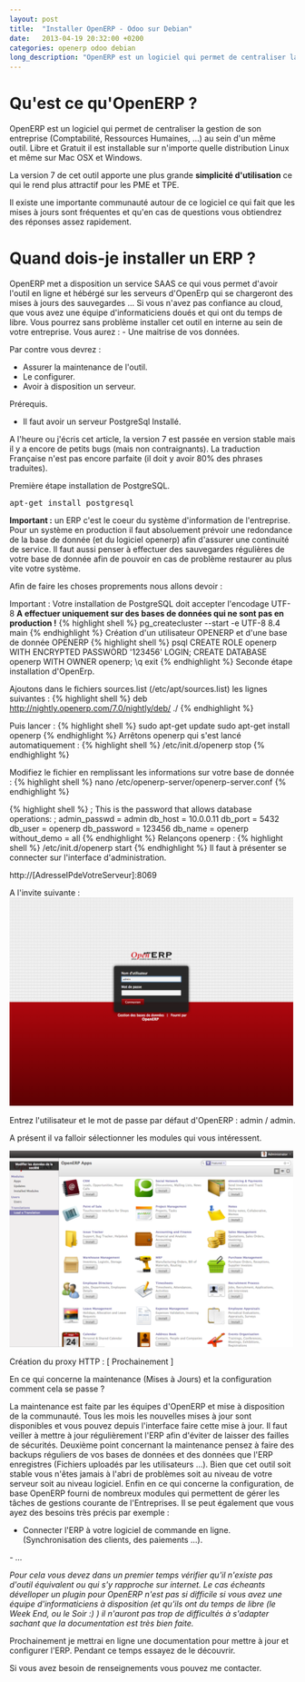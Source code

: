 ```yaml
---
layout: post
title:  "Installer OpenERP - Odoo sur Debian"
date:   2013-04-19 20:32:00 +0200
categories: openerp odoo debian
long_description: "OpenERP est un logiciel qui permet de centraliser la gestion de son entreprise (Comptabilité, Ressources Humaines, ...) au sein d'un même outil. Libre et Gratuit il est installable sur n'importe quelle distribution Linux et même sur Mac OSX et Windows."
---
```

<h1>Qu'est ce qu'OpenERP ?</h1>
OpenERP est un logiciel qui permet de centraliser la gestion de son entreprise (Comptabilité, Ressources Humaines, ...) au sein d'un même outil. Libre et Gratuit il est installable sur n'importe quelle distribution Linux et même sur Mac OSX et Windows.

La version 7 de cet outil apporte une plus grande <strong>simplicité d'utilisation</strong> ce qui le rend plus attractif pour les PME et TPE.

Il existe une importante communauté autour de ce logiciel ce qui fait que les mises à jours sont fréquentes et qu'en cas de questions vous obtiendrez des réponses assez rapidement.
<h1>Quand dois-je installer un ERP ?</h1>
OpenERP met a disposition un service SAAS ce qui vous permet d'avoir l'outil en ligne et hébérgé sur les serveurs d'OpenErp qui se chargeront des mises à jours des sauvegardes ... Si vous n'avez pas confiance au cloud, que vous avez une équipe d'informaticiens doués et qui ont du temps de libre. Vous pourrez sans problème installer cet outil en interne au sein de votre entreprise. Vous aurez : - Une maitrise de vos données.

Par contre vous devrez :
<ul>
	<li>Assurer la maintenance de l'outil.</li>
	<li>Le configurer.</li>
	<li>Avoir à disposition un serveur.</li>
</ul>
Prérequis.
<ul>
	<li>Il faut avoir un serveur PostgreSql Installé.</li>
</ul>
A l'heure ou j'écris cet article, la version 7 est passée en version stable mais il y a encore de petits bugs (mais non contraignants). La traduction Française n'est pas encore parfaite (il doit y avoir 80% des phrases traduites).

Première étape installation de PostgreSQL.
<pre class="brush: shell; gutter: true; first-line: 1; highlight: []; html-script: false">apt-get install postgresql
</pre>
<strong>Important :</strong> un ERP c'est le coeur du système d'information de l'entreprise. Pour un système en production il faut absoluement prévoir une redondance de la base de donnée (et du logiciel openerp) afin d'assurer une continuité de service. Il faut aussi penser à effectuer des sauvegardes régulières de votre base de donnée afin de pouvoir en cas de problème restaurer au plus vite votre système.

Afin de faire les choses proprements nous allons devoir :

Important : Votre installation de PostgreSQL doit accepter l'encodage UTF-8
<strong>A effectuer uniquement sur des bases de données qui ne sont pas en production !</strong>
{% highlight shell %}
pg_createcluster --start -e UTF-8 8.4 main
{% endhighlight %}
Création d'un utilisateur OPENERP et d'une base de donnée OPENERP
{% highlight shell %}
psql
CREATE ROLE openerp WITH ENCRYPTED PASSWORD &#039;123456&#039; LOGIN;
CREATE DATABASE openerp WITH OWNER openerp;
\q
exit
{% endhighlight %}
Seconde étape installation d'OpenErp.

Ajoutons dans le fichiers sources.list (/etc/apt/sources.list)
les lignes suivantes :
{% highlight shell %}
deb http://nightly.openerp.com/7.0/nightly/deb/ ./
{% endhighlight %}

Puis lancer :
{% highlight shell %}
sudo apt-get update
sudo apt-get install openerp
{% endhighlight %}
Arrêtons openerp qui s'est lancé automatiquement :
{% highlight shell %}
/etc/init.d/openerp stop
{% endhighlight %}

Modifiez le fichier en remplissant les informations sur votre base de donnée :
{% highlight shell %}
nano /etc/openerp-server/openerp-server.conf
{% endhighlight %}

{% highlight shell %}
; This is the password that allows database operations:
; admin_passwd = admin
db_host = 10.0.0.11
db_port = 5432
db_user = openerp
db_password = 123456
db_name = openerp
without_demo = all
{% endhighlight %}
Relançons openerp :
{% highlight shell %}
/etc/init.d/openerp start
{% endhighlight %}
Il faut à présenter se connecter sur l'interface d'administration.

http://[AdresseIPdeVotreServeur]:8069

A l'invite suivante :
<img style="max-width: 500px;" src="/images/posts/installer-openerp-sur-debian/login-screen.png" alt="Invite mot de passes OpenERP" />

Entrez l'utilisateur et le mot de passe par défaut d'OpenERP : admin / admin.

A présent il va falloir sélectionner les modules qui vous intéressent.

<img style="max-width: 500px;" src="/images/posts/installer-openerp-sur-debian/apps-selection.png" alt="Sélection des modules OpenERP" />


Création du proxy HTTP :
[ Prochainement ]

En ce qui concerne la maintenance (Mises à Jours) et la configuration comment cela se passe ?

La maintenance est faite par les équipes d'OpenERP et mise à disposition de la communauté. Tous les mois les nouvelles mises à jour sont disponibles et vous pouvez depuis l'interface faire cette mise à jour. Il faut veiller à mettre à jour régulièrement l'ERP afin d'éviter de laisser des failles de sécurités.
Deuxième point concernant la maintenance pensez à faire des backups réguliers de vos bases de données et des données que l'ERP enregistres (Fichiers uploadés par les utilisateurs ...). Bien que cet outil soit stable vous n'êtes jamais à l'abri de problèmes soit au niveau de votre serveur soit au niveau logiciel.
Enfin en ce qui concerne la configuration, de base OpenERP fourni de nombreux modules qui permettent de gérer les tâches de gestions courante de l'Entreprises. Il se peut également que vous ayez des besoins très précis par exemple :

- Connecter l'ERP à votre logiciel de commande en ligne. (Synchronisation des clients, des paiements ...).

<em id="__mceDel">- ...</em>

<em id="__mceDel"><em id="__mceDel"> Pour cela vous devez dans un premier temps vérifier qu'il n'existe pas d'outil équivalent ou qui s'y rapproche sur internet. Le cas écheants dévelloper un plugin pour OpenERP n'est pas si difficile si vous avez une équipe d'informaticiens à disposition (et qu'ils ont du temps de libre (le Week End, ou le Soir :) ) il n'auront pas trop de difficultés à s'adapter sachant que la documentation est très bien faite.</em></em>

Prochainement je mettrai en ligne une documentation pour mettre à jour et configurer l'ERP. Pendant ce temps essayez de le découvrir.

Si vous avez besoin de renseignements vous pouvez me contacter.
